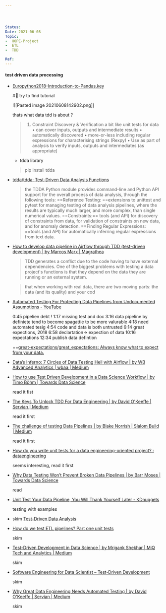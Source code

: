 ```yaml
---




Status: 
Date: 2021-06-08
Topic:
-  HOPE-Project
-  ETL
-  TDD

Ref:
---
```





#### test driven data processing

* [Europython2018-Introduction-to-Pandas.key](https://ep2018.europython.eu/media/conference/slides/replacement-training.pdf)

	#🚧  try to find tutorial
	
	![[Pasted image 20210608142902.png]]
	
	thats what data tdd is about ?
	
	> 	1. Constraint Discovery & Verification
			a bit like unit tests for data
			• can cover inputs, outputs and intermediate results
			• automatically discovered
			• more-or-less including regular expressions for
			characterising strings (Rexpy)
			• Use as part of analysis to verify inputs, outputs and
			intermediates (as appropriate)

	* tdda library
			
	> pip install tdda
	
* [tdda/tdda: Test-Driven Data Analysis Functions](https://github.com/tdda/tdda)

	> the TDDA Python module provides command-line and Python API support for the overall process of data analysis, through the following tools:
	> ==Reference Testing: ==extensions to unittest and pytest for managing testing of data analysis pipelines, where the results are typically much larger, and more complex, than single numerical values.
	> ==Constraints:== tools (and API) for discovery of constraints from data, for validation of constraints on new data, and for anomaly detection.
	> ==Finding Regular Expressions: ==tools (and API) for automatically inferring regular expressions from text data.


	
* [How to develop data pipeline in Airflow through TDD (test-driven development) | by Marcos Marx | Magrathea](https://blog.magrathealabs.com/how-to-develop-data-pipeline-in-airflow-through-tdd-test-driven-development-c3333439f358)

	> TDD generates a conflict due to the code having to have external dependencies. One of the biggest problems with testing a data project's functions is that they depend on the data they are running or an external system.

	> that when working with real data, there are two moving parts: the data (and its quality) and your cod


* [Automated Testing For Protecting Data Pipelines from Undocumented Assumptions - YouTube](https://www.youtube.com/watch?v=z-kPgEAJCrA)

	0:45 pipelien debt !
	1:17 missing test and doc
	3:16 data pipeline by definiete tend to become spagattie to be more valurable
	4:18 need automated tesig
	4:54 code and data is both untrusted
	6:14 great expections, 2018
	6:58 declartation-> expection of data
	10:16 expectations
	12:34 publish data defintion
	
	==[great-expectations/great_expectations: Always know what to expect from your data.](https://github.com/great-expectations/great_expectations)
	
	
* [Data’s Inferno: 7 Circles of Data Testing Hell with Airflow | by WB Advanced Analytics | wbaa | Medium](https://medium.com/wbaa/datas-inferno-7-circles-of-data-testing-hell-with-airflow-cef4adff58d8)


* [How to use Test Driven Development in a Data Science Workflow | by Timo Böhm | Towards Data Science](https://towardsdatascience.com/tdd-datascience-689c98492fcc)

	read it fist
	
		
* [The Keys To Unlock TDD For Data Engineering | by David O'Keeffe | Servian | Medium](https://medium.com/weareservian/modern-data-engineering-testing-part-2-the-keys-to-unlock-your-test-suite-a3337b7b1278)

	read it first
	
* [The challenge of testing Data Pipelines | by Blake Norrish | Slalom Build | Medium](https://medium.com/slalom-build/the-challenge-of-testing-data-pipelines-4450744a84f1)

	read it first

* [How do you write unit tests for a data engineering-oriented project? : dataengineering](https://www.reddit.com/r/dataengineering/comments/i0ibhz/how_do_you_write_unit_tests_for_a_data/)

	seems interesting, read it first
	
* [Why Data Testing Won’t Prevent Broken Data Pipelines | by Barr Moses | Towards Data Science](https://towardsdatascience.com/why-testing-your-data-is-insufficient-6914275a9762)

	read

* [Unit Test Your Data Pipeline, You Will Thank Yourself Later - KDnuggets](https://www.kdnuggets.com/2020/08/unit-test-data-pipeline-thank-yourself-later.html)

	testing with examples

* skim [Test-Driven Data Analysis](http://www.tdda.info/?from=@)
	
* [How do we test ETL pipelines? Part one unit tests](https://the.agilesql.club/2019/07/how-do-we-test-etl-pipelines-part-one-unit-tests/)

	skim
	
* [Test-Driven Development in Data Science | by Mrigank Shekhar | MiQ Tech and Analytics | Medium](https://medium.com/miq-tech-and-analytics/test-driven-development-in-data-science-190f1247ebbc)
	
	skim
* [Software Engineering for Data Scientist – Test-Driven Development](https://www.linkedin.com/pulse/software-engineering-data-scientist-test-driven-gopinadhan-jagan-)	

	skim
	
* [Why Great Data Engineering Needs Automated Testing | by David O'Keeffe | Servian | Medium](https://medium.com/weareservian/why-data-engineering-needs-automated-testing-a37a0844d7db)

	skim
	
	
	



